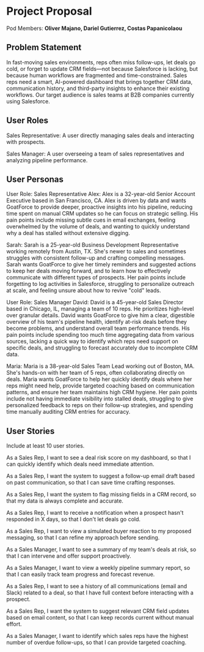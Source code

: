 # Project Proposal

Pod Members: **Oliver Majano, Dariel Gutierrez, Costas Papanicolaou**

## Problem Statement

In fast-moving sales environments, reps often miss follow-ups, let deals go cold, or forget to update CRM fields—not because Salesforce is lacking, but because human workflows are fragmented and time-constrained. Sales reps need a smart, AI-powered dashboard that brings together CRM data, communication history, and third-party insights to enhance their existing workflows. Our target audience is sales teams at B2B companies currently using Salesforce.

## User Roles

Sales Representative: A user directly managing sales deals and interacting with prospects.

Sales Manager: A user overseeing a team of sales representatives and analyzing pipeline performance.

## User Personas

User Role: Sales Representative
Alex: Alex is a 32-year-old Senior Account Executive based in San Francisco, CA. Alex is driven by data and wants GoatForce to provide deeper, proactive insights into his pipeline, reducing time spent on manual CRM updates so he can focus on strategic selling. His pain points include missing subtle cues in email exchanges, feeling overwhelmed by the volume of deals, and wanting to quickly understand why a deal has stalled without extensive digging.

Sarah: Sarah is a 25-year-old Business Development Representative working remotely from Austin, TX. She's newer to sales and sometimes struggles with consistent follow-up and crafting compelling messages. Sarah wants GoatForce to give her timely reminders and suggested actions to keep her deals moving forward, and to learn how to effectively communicate with different types of prospects. Her pain points include forgetting to log activities in Salesforce, struggling to personalize outreach at scale, and feeling unsure about how to revive "cold" leads.

User Role: Sales Manager
David: David is a 45-year-old Sales Director based in Chicago, IL, managing a team of 10 reps. He prioritizes high-level over granular details. David wants GoatForce to give him a clear, digestible overview of his team's pipeline health, identify at-risk deals before they become problems, and understand overall team performance trends. His pain points include spending too much time aggregating data from various sources, lacking a quick way to identify which reps need support on specific deals, and struggling to forecast accurately due to incomplete CRM data.

Maria: Maria is a 38-year-old Sales Team Lead working out of Boston, MA. She's hands-on with her team of 5 reps, often collaborating directly on deals. Maria wants GoatForce to help her quickly identify deals where her reps might need help, provide targeted coaching based on communication patterns, and ensure her team maintains high CRM hygiene. Her pain points include not having immediate visibility into stalled deals, struggling to give personalized feedback to reps on their follow-up strategies, and spending time manually auditing CRM entries for accuracy.

## User Stories

Include at least 10 user stories.

As a Sales Rep, I want to see a deal risk score on my dashboard, so that I can quickly identify which deals need immediate attention.

As a Sales Rep, I want the system to suggest a follow-up email draft based on past communication, so that I can save time crafting responses.

As a Sales Rep, I want the system to flag missing fields in a CRM record, so that my data is always complete and accurate.

As a Sales Rep, I want to receive a notification when a prospect hasn't responded in X days, so that I don't let deals go cold.

As a Sales Rep, I want to view a simulated buyer reaction to my proposed messaging, so that I can refine my approach before sending.

As a Sales Manager, I want to see a summary of my team's deals at risk, so that I can intervene and offer support proactively.

As a Sales Manager, I want to view a weekly pipeline summary report, so that I can easily track team progress and forecast revenue.

As a Sales Rep, I want to see a history of all communications (email and Slack) related to a deal, so that I have full context before interacting with a prospect.

As a Sales Rep, I want the system to suggest relevant CRM field updates based on email content, so that I can keep records current without manual effort.

As a Sales Manager, I want to identify which sales reps have the highest number of overdue follow-ups, so that I can provide targeted coaching.
